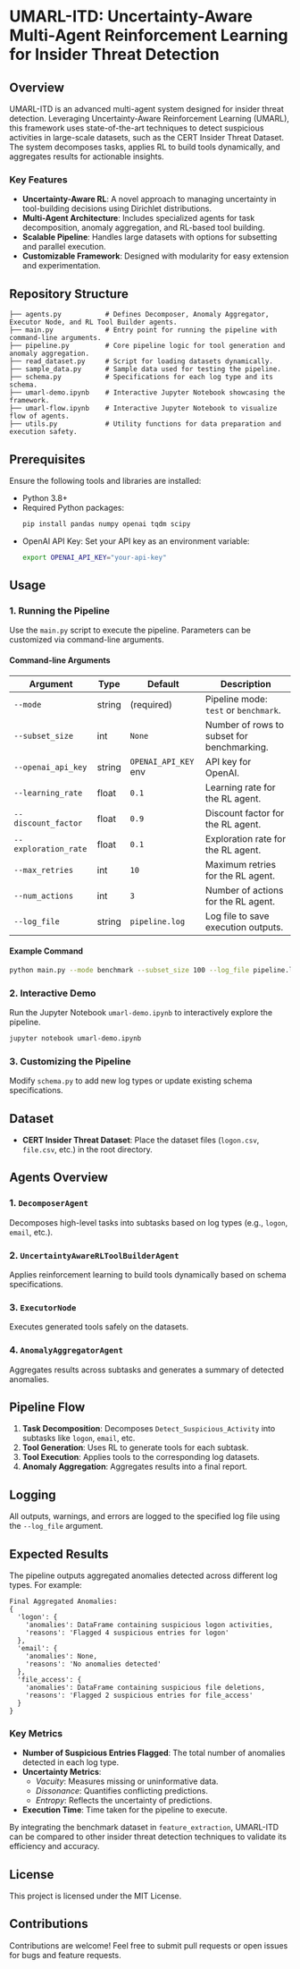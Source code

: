 # UMARL-ITD: Uncertainty-Aware Multi-Agent Reinforcement Learning for Insider Threat Detection

## Overview
UMARL-ITD is an advanced multi-agent system designed for insider threat detection. Leveraging Uncertainty-Aware Reinforcement Learning (UMARL), this framework uses state-of-the-art techniques to detect suspicious activities in large-scale datasets, such as the CERT Insider Threat Dataset. The system decomposes tasks, applies RL to build tools dynamically, and aggregates results for actionable insights.

### Key Features
- **Uncertainty-Aware RL**: A novel approach to managing uncertainty in tool-building decisions using Dirichlet distributions.
- **Multi-Agent Architecture**: Includes specialized agents for task decomposition, anomaly aggregation, and RL-based tool building.
- **Scalable Pipeline**: Handles large datasets with options for subsetting and parallel execution.
- **Customizable Framework**: Designed with modularity for easy extension and experimentation.

## Repository Structure
```
├── agents.py           # Defines Decomposer, Anomaly Aggregator, Executor Node, and RL Tool Builder agents.
├── main.py             # Entry point for running the pipeline with command-line arguments.
├── pipeline.py         # Core pipeline logic for tool generation and anomaly aggregation.
├── read_dataset.py     # Script for loading datasets dynamically.
├── sample_data.py      # Sample data used for testing the pipeline.
├── schema.py           # Specifications for each log type and its schema.
├── umarl-demo.ipynb    # Interactive Jupyter Notebook showcasing the framework.
├── umarl-flow.ipynb    # Interactive Jupyter Notebook to visualize flow of agents.
├── utils.py            # Utility functions for data preparation and execution safety.
```

## Prerequisites
Ensure the following tools and libraries are installed:
- Python 3.8+
- Required Python packages:
  ```bash
  pip install pandas numpy openai tqdm scipy
  ```
- OpenAI API Key: Set your API key as an environment variable:
  ```bash
  export OPENAI_API_KEY="your-api-key"
  ```

## Usage

### 1. Running the Pipeline
Use the `main.py` script to execute the pipeline. Parameters can be customized via command-line arguments.

#### Command-line Arguments
| Argument             | Type    | Default               | Description                                        |
|----------------------|---------|-----------------------|--------------------------------------------------|
| `--mode`            | string  | (required)            | Pipeline mode: `test` or `benchmark`.            |
| `--subset_size`     | int     | `None`                | Number of rows to subset for benchmarking.       |
| `--openai_api_key`  | string  | `OPENAI_API_KEY` env  | API key for OpenAI.                              |
| `--learning_rate`   | float   | `0.1`                 | Learning rate for the RL agent.                  |
| `--discount_factor` | float   | `0.9`                 | Discount factor for the RL agent.                |
| `--exploration_rate`| float   | `0.1`                 | Exploration rate for the RL agent.               |
| `--max_retries`     | int     | `10`                  | Maximum retries for the RL agent.                |
| `--num_actions`     | int     | `3`                   | Number of actions for the RL agent.              |
| `--log_file`        | string  | `pipeline.log`        | Log file to save execution outputs.              |

#### Example Command
```bash
python main.py --mode benchmark --subset_size 100 --log_file pipeline.log
```

### 2. Interactive Demo
Run the Jupyter Notebook `umarl-demo.ipynb` to interactively explore the pipeline.
```bash
jupyter notebook umarl-demo.ipynb
```

### 3. Customizing the Pipeline
Modify `schema.py` to add new log types or update existing schema specifications.

## Dataset
- **CERT Insider Threat Dataset**: Place the dataset files (`logon.csv`, `file.csv`, etc.) in the root directory.

## Agents Overview

### 1. `DecomposerAgent`
Decomposes high-level tasks into subtasks based on log types (e.g., `logon`, `email`, etc.).

### 2. `UncertaintyAwareRLToolBuilderAgent`
Applies reinforcement learning to build tools dynamically based on schema specifications.

### 3. `ExecutorNode`
Executes generated tools safely on the datasets.

### 4. `AnomalyAggregatorAgent`
Aggregates results across subtasks and generates a summary of detected anomalies.

## Pipeline Flow
1. **Task Decomposition**: Decomposes `Detect_Suspicious_Activity` into subtasks like `logon`, `email`, etc.
2. **Tool Generation**: Uses RL to generate tools for each subtask.
3. **Tool Execution**: Applies tools to the corresponding log datasets.
4. **Anomaly Aggregation**: Aggregates results into a final report.

## Logging
All outputs, warnings, and errors are logged to the specified log file using the `--log_file` argument.

## Expected Results
The pipeline outputs aggregated anomalies detected across different log types. For example:
```
Final Aggregated Anomalies:
{
  'logon': {
    'anomalies': DataFrame containing suspicious logon activities,
    'reasons': 'Flagged 4 suspicious entries for logon'
  },
  'email': {
    'anomalies': None,
    'reasons': 'No anomalies detected'
  },
  'file_access': {
    'anomalies': DataFrame containing suspicious file deletions,
    'reasons': 'Flagged 2 suspicious entries for file_access'
  }
}
```
### Key Metrics
- **Number of Suspicious Entries Flagged**: The total number of anomalies detected in each log type.
- **Uncertainty Metrics**:
  - *Vacuity*: Measures missing or uninformative data.
  - *Dissonance*: Quantifies conflicting predictions.
  - *Entropy*: Reflects the uncertainty of predictions.
- **Execution Time**: Time taken for the pipeline to execute.

By integrating the benchmark dataset in `feature_extraction`, UMARL-ITD can be compared to other insider threat detection techniques to validate its efficiency and accuracy.

## License
This project is licensed under the MIT License.

## Contributions
Contributions are welcome! Feel free to submit pull requests or open issues for bugs and feature requests.
